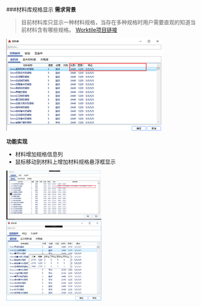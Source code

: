 ###材料库规格显示
**需求背景**
>目前材料库只显示一种材料规格，当存在多种规格时用户需要直观的知道当前材料含有哪些规格。
[Worktile项目链接](https://dmsoft.worktile.com/mission/projects/5e377e8ae727c16b0f47a3cf/tasks/5e9ff8260423d07518006005)

![材料库界面](images\材料库UI.png)

**功能实现**
- 材料增加规格信息列
- 鼠标移动到材料上增加材料规格悬浮框显示

<img src="images\材料库规格信息.jpeg" width="50%"/>
<img src="images\材料库规格信息悬浮框.jpeg" width="50%"/>

